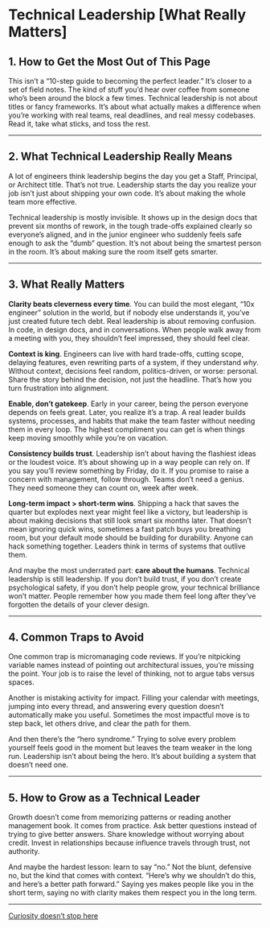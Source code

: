 # Technical Leadership [What Really Matters]

## 1. How to Get the Most Out of This Page  
This isn’t a “10-step guide to becoming the perfect leader.” It’s closer to a set of field notes. The kind of stuff you’d hear over coffee from someone who’s been around the block a few times. Technical leadership is not about titles or fancy frameworks. It’s about what actually makes a difference when you’re working with real teams, real deadlines, and real messy codebases. Read it, take what sticks, and toss the rest.  

---

## 2. What Technical Leadership Really Means  
A lot of engineers think leadership begins the day you get a Staff, Principal, or Architect title. That’s not true. Leadership starts the day you realize your job isn’t just about shipping your own code. It’s about making the whole team more effective.  

Technical leadership is mostly invisible. It shows up in the design docs that prevent six months of rework, in the tough trade-offs explained clearly so everyone’s aligned, and in the junior engineer who suddenly feels safe enough to ask the “dumb” question. It’s not about being the smartest person in the room. It’s about making sure the room itself gets smarter.  

---

## 3. What Really Matters  
**Clarity beats cleverness every time**. You can build the most elegant, “10x engineer” solution in the world, but if nobody else understands it, you’ve just created future tech debt. Real leadership is about removing confusion. In code, in design docs, and in conversations. When people walk away from a meeting with you, they shouldn’t feel impressed, they should feel clear.  

**Context is king**. Engineers can live with hard trade-offs, cutting scope, delaying features, even rewriting parts of a system, if they understand *why*. Without context, decisions feel random, politics-driven, or worse: personal. Share the story behind the decision, not just the headline. That’s how you turn frustration into alignment.  

**Enable, don’t gatekeep**. Early in your career, being the person everyone depends on feels great. Later, you realize it’s a trap. A real leader builds systems, processes, and habits that make the team faster without needing them in every loop. The highest compliment you can get is when things keep moving smoothly while you’re on vacation.  

**Consistency builds trust**. Leadership isn’t about having the flashiest ideas or the loudest voice. It’s about showing up in a way people can rely on. If you say you’ll review something by Friday, do it. If you promise to raise a concern with management, follow through. Teams don’t need a genius. They need someone they can count on, week after week.  

**Long-term impact > short-term wins**. Shipping a hack that saves the quarter but explodes next year might feel like a victory, but leadership is about making decisions that still look smart six months later. That doesn’t mean ignoring quick wins, sometimes a fast patch buys you breathing room, but your default mode should be building for durability. Anyone can hack something together. Leaders think in terms of systems that outlive them.  

And maybe the most underrated part: **care about the humans**. Technical leadership is still leadership. If you don’t build trust, if you don’t create psychological safety, if you don’t help people grow, your technical brilliance won’t matter. People remember how you made them feel long after they’ve forgotten the details of your clever design.  

---

## 4. Common Traps to Avoid  
One common trap is micromanaging code reviews. If you’re nitpicking variable names instead of pointing out architectural issues, you’re missing the point. Your job is to raise the level of thinking, not to argue tabs versus spaces.  

Another is mistaking activity for impact. Filling your calendar with meetings, jumping into every thread, and answering every question doesn’t automatically make you useful. Sometimes the most impactful move is to step back, let others drive, and clear the path for them.  

And then there’s the “hero syndrome.” Trying to solve every problem yourself feels good in the moment but leaves the team weaker in the long run. Leadership isn’t about being the hero. It’s about building a system that doesn’t need one.  

---

## 5. How to Grow as a Technical Leader  
Growth doesn’t come from memorizing patterns or reading another management book. It comes from practice. Ask better questions instead of trying to give better answers. Share knowledge without worrying about credit. Invest in relationships because influence travels through trust, not authority.  

And maybe the hardest lesson: learn to say “no.” Not the blunt, defensive no, but the kind that comes with context. “Here’s why we shouldn’t do this, and here’s a better path forward.” Saying yes makes people like you in the short term, saying no with clarity makes them respect you in the long term.  

---

[Curiosity doesn’t stop here](https://www.bytestoskills.co/)
